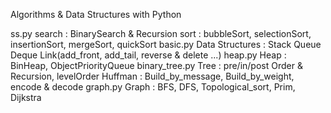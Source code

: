 Algorithms & Data Structures with Python

ss.py
    search  :   BinarySearch & Recursion
    sort    :   bubbleSort, selectionSort, insertionSort, mergeSort, quickSort
basic.py
    Data Structures :   Stack Queue Deque Link(add_front, add_tail, reverse & delete ...)
heap.py
    Heap    :   BinHeap, ObjectPriorityQueue
binary_tree.py
    Tree    :   pre/in/post Order & Recursion, levelOrder
    Huffman :   Build_by_message, Build_by_weight, encode & decode
graph.py
    Graph   :   BFS, DFS, Topological_sort, Prim, Dijkstra